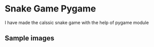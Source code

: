 # Snake Game Pygame

I have made the calssic snake game with the help of pygame module

## Sample images
